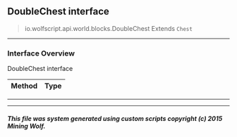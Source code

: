 ## DoubleChest __interface__

>io.wolfscript.api.world.blocks.DoubleChest
>Extends `Chest`

---

### Interface Overview

DoubleChest interface

Method | Type   
--- | :--- 



---

---


##### This file was system generated using custom scripts copyright (c) 2015 Mining Wolf.
	


